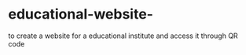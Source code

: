 # educational-website-
to create a website for a educational institute and access it through QR code 
